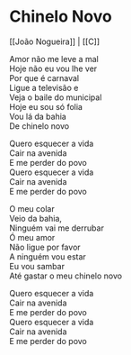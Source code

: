 # Chinelo Novo
[[João Nogueira]] | [[C]]  

Amor não me leve a mal  
Hoje não eu vou lhe ver  
Por que é carnaval  
Ligue a televisão e  
Veja o baile do municipal  
Hoje eu sou só folia  
Vou lá da bahia  
De chinelo novo  

Quero esquecer a vida  
Cair na avenida  
E me perder do povo  
Quero esquecer a vida  
Cair na avenida  
E me perder do povo  

O meu colar  
Veio da bahia,  
Ninguém vai me derrubar  
Ó meu amor  
Não ligue por favor  
A ninguém vou estar  
Eu vou sambar  
Até gastar o meu chinelo novo  

Quero esquecer a vida  
Cair na avenida  
E me perder do povo  
Quero esquecer a vida  
Cair na avenida  
E me perder do povo  